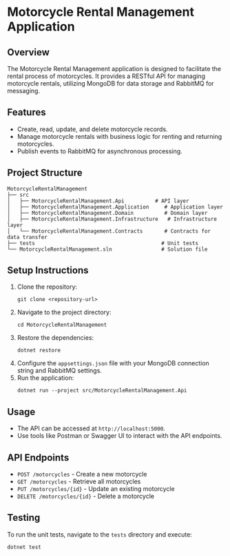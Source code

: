 # Motorcycle Rental Management Application

## Overview
The Motorcycle Rental Management application is designed to facilitate the rental process of motorcycles. It provides a RESTful API for managing motorcycle rentals, utilizing MongoDB for data storage and RabbitMQ for messaging.

## Features
- Create, read, update, and delete motorcycle records.
- Manage motorcycle rentals with business logic for renting and returning motorcycles.
- Publish events to RabbitMQ for asynchronous processing.

## Project Structure
```
MotorcycleRentalManagement
├── src
│   ├── MotorcycleRentalManagement.Api          # API layer
│   ├── MotorcycleRentalManagement.Application     # Application layer
│   ├── MotorcycleRentalManagement.Domain          # Domain layer
│   ├── MotorcycleRentalManagement.Infrastructure   # Infrastructure layer
│   └── MotorcycleRentalManagement.Contracts       # Contracts for data transfer
├── tests                                         # Unit tests
└── MotorcycleRentalManagement.sln                # Solution file
```

## Setup Instructions
1. Clone the repository:
   ```
   git clone <repository-url>
   ```
2. Navigate to the project directory:
   ```
   cd MotorcycleRentalManagement
   ```
3. Restore the dependencies:
   ```
   dotnet restore
   ```
4. Configure the `appsettings.json` file with your MongoDB connection string and RabbitMQ settings.
5. Run the application:
   ```
   dotnet run --project src/MotorcycleRentalManagement.Api
   ```

## Usage
- The API can be accessed at `http://localhost:5000`.
- Use tools like Postman or Swagger UI to interact with the API endpoints.

## API Endpoints
- `POST /motorcycles` - Create a new motorcycle
- `GET /motorcycles` - Retrieve all motorcycles
- `PUT /motorcycles/{id}` - Update an existing motorcycle
- `DELETE /motorcycles/{id}` - Delete a motorcycle

## Testing
To run the unit tests, navigate to the `tests` directory and execute:
```
dotnet test
```

